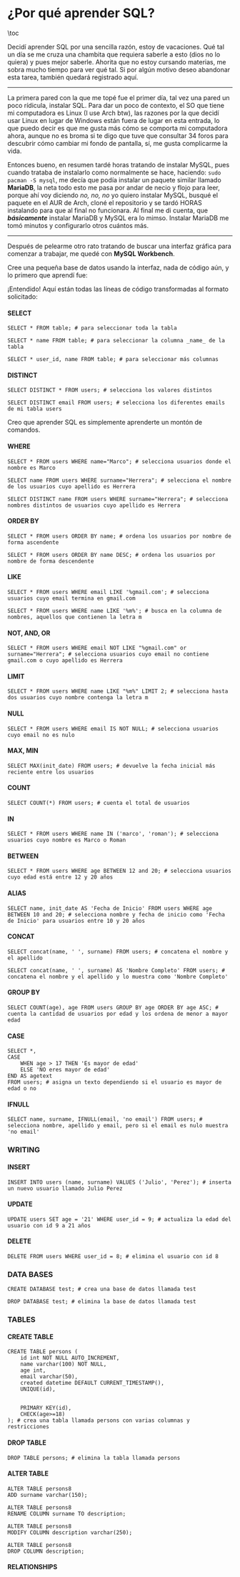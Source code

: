 
# ¿Por qué aprender SQL?

\toc


Decidí aprender SQL por una sencilla razón, estoy de vacaciones. Qué tal un día se me cruza una chambita que requiera saberle a esto (dios no lo quiera) y pues mejor saberle. Ahorita que no estoy cursando materias, me sobra mucho tiempo para ver qué tal. Si por algún motivo deseo abandonar esta tarea, también quedará registrado aquí. 

---

La primera pared con la que me topé fue el primer día, tal vez una pared un poco rídicula, instalar SQL. Para dar un poco de contexto, el SO que tiene mi computadora es Linux (I use Arch btw), las razones por la que decidí usar Linux en lugar de Windows están fuera de lugar en esta entrada, lo que puedo decir es que me gusta más cómo se comporta mi computadora ahora, aunque no es broma si te digo que tuve que consultar 34 foros para descubrir cómo cambiar mi fondo de pantalla, sí, me gusta complicarme la vida. 

Entonces bueno, en resumen tardé horas tratando de instalar MySQL, pues cuando trataba de instalarlo como normalmente se hace, haciendo: `sudo pacman -S mysql`, me decía que podía instalar un paquete similar llamado **MariaDB**, la neta todo esto me pasa por andar de necio y flojo para leer, porque ahí voy diciendo _no, no, no_ yo quiero instalar MySQL, busqué el paquete en el AUR de Arch, cloné el repositorio y se tardó HORAS instalando para que al final no funcionara. Al final me di cuenta, que ***básicamente*** instalar MariaDB y MySQL era lo mimso. Instalar MariaDB me tomó minutos y configurarlo otros cuántos más. 

---

Después de pelearme otro rato tratando de buscar una interfaz gráfica para comenzar a trabajar, me quedé con **MySQL Workbench**.

Cree una pequeña base de datos usando la interfaz, nada de código aún, y lo primero que aprendí fue:


¡Entendido! Aquí están todas las líneas de código transformadas al formato solicitado:

#### SELECT

```
SELECT * FROM table; # para seleccionar toda la tabla
```
```
SELECT * name FROM table; # para seleccionar la columna _name_ de la tabla
```
```
SELECT * user_id, name FROM table; # para seleccionar más columnas
```

#### DISTINCT

```
SELECT DISTINCT * FROM users; # selecciona los valores distintos
```
```
SELECT DISTINCT email FROM users; # selecciona los diferentes emails de mi tabla users
```

Creo que aprender SQL es simplemente aprenderte un montón de comandos.

#### WHERE

```
SELECT * FROM users WHERE name="Marco"; # selecciona usuarios donde el nombre es Marco
```
```
SELECT name FROM users WHERE surname="Herrera"; # selecciona el nombre de los usuarios cuyo apellido es Herrera
```
```
SELECT DISTINCT name FROM users WHERE surname="Herrera"; # selecciona nombres distintos de usuarios cuyo apellido es Herrera
```

#### ORDER BY

```
SELECT * FROM users ORDER BY name; # ordena los usuarios por nombre de forma ascendente
```
```
SELECT * FROM users ORDER BY name DESC; # ordena los usuarios por nombre de forma descendente
```

#### LIKE 

```
SELECT * FROM users WHERE email LIKE '%gmail.com'; # selecciona usuarios cuyo email termina en gmail.com
```
```
SELECT * FROM users WHERE name LIKE '%m%'; # busca en la columna de nombres, aquellos que contienen la letra m
```

#### NOT, AND, OR

```
SELECT * FROM users WHERE email NOT LIKE "%gmail.com" or surname="Herrera"; # selecciona usuarios cuyo email no contiene gmail.com o cuyo apellido es Herrera
```

#### LIMIT 

```
SELECT * FROM users WHERE name LIKE "%m%" LIMIT 2; # selecciona hasta dos usuarios cuyo nombre contenga la letra m
```

#### NULL

```
SELECT * FROM users WHERE email IS NOT NULL; # selecciona usuarios cuyo email no es nulo
```

#### MAX, MIN

```
SELECT MAX(init_date) FROM users; # devuelve la fecha inicial más reciente entre los usuarios
```

#### COUNT 

```
SELECT COUNT(*) FROM users; # cuenta el total de usuarios
```

#### IN

```
SELECT * FROM users WHERE name IN ('marco', 'roman'); # selecciona usuarios cuyo nombre es Marco o Roman
```

#### BETWEEN 

```
SELECT * FROM users WHERE age BETWEEN 12 and 20; # selecciona usuarios cuyo edad está entre 12 y 20 años
```

#### ALIAS

```
SELECT name, init_date AS 'Fecha de Inicio' FROM users WHERE age BETWEEN 10 and 20; # selecciona nombre y fecha de inicio como 'Fecha de Inicio' para usuarios entre 10 y 20 años
```

#### CONCAT

```
SELECT concat(name, ' ', surname) FROM users; # concatena el nombre y el apellido
```
```
SELECT concat(name, ' ', surname) AS 'Nombre Completo' FROM users; # concatena el nombre y el apellido y lo muestra como 'Nombre Completo'
```

#### GROUP BY

```
SELECT COUNT(age), age FROM users GROUP BY age ORDER BY age ASC; # cuenta la cantidad de usuarios por edad y los ordena de menor a mayor edad
```

#### CASE 

```
SELECT *, 
CASE
	WHEN age > 17 THEN 'Es mayor de edad'
    ELSE 'NO eres mayor de edad'
END AS agetext
FROM users; # asigna un texto dependiendo si el usuario es mayor de edad o no
```

#### IFNULL

```
SELECT name, surname, IFNULL(email, 'no email') FROM users; # selecciona nombre, apellido y email, pero si el email es nulo muestra 'no email'
```

### WRITING

#### INSERT

```
INSERT INTO users (name, surname) VALUES ('Julio', 'Perez'); # inserta un nuevo usuario llamado Julio Perez
```

#### UPDATE

```
UPDATE users SET age = '21' WHERE user_id = 9; # actualiza la edad del usuario con id 9 a 21 años
```

#### DELETE

```
DELETE FROM users WHERE user_id = 8; # elimina el usuario con id 8
```

### DATA BASES

```
CREATE DATABASE test; # crea una base de datos llamada test
```
```
DROP DATABASE test; # elimina la base de datos llamada test
```

### TABLES

#### CREATE TABLE

```
CREATE TABLE persons (
	id int NOT NULL AUTO_INCREMENT,
    name varchar(100) NOT NULL,
    age int,
    email varchar(50),
    created datetime DEFAULT CURRENT_TIMESTAMP(),
    UNIQUE(id),


    PRIMARY KEY(id),
    CHECK(age>=18)
); # crea una tabla llamada persons con varias columnas y restricciones
```

#### DROP TABLE

```
DROP TABLE persons; # elimina la tabla llamada persons
```



#### ALTER TABLE

```
ALTER TABLE persons8
ADD surname varchar(150);
```

```
ALTER TABLE persons8
RENAME COLUMN surname TO description;
```

```
ALTER TABLE persons8
MODIFY COLUMN description varchar(250);
```

```
ALTER TABLE persons8
DROP COLUMN description;
```

#### RELATIONSHIPS




